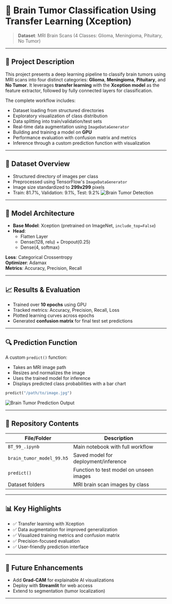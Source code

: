 
# 🧠 Brain Tumor Classification Using Transfer Learning (Xception)

> **Dataset**: MRI Brain Scans (4 Classes: Glioma, Meningioma, Pituitary, No Tumor)

---

## 📌 Project Description

This project presents a deep learning pipeline to classify brain tumors using MRI scans into four distinct categories: **Glioma**, **Meningioma**, **Pituitary**, and **No Tumor**. It leverages **transfer learning** with the **Xception model** as the feature extractor, followed by fully connected layers for classification.

The complete workflow includes:
- Dataset loading from structured directories
- Exploratory visualization of class distribution
- Data splitting into train/validation/test sets
- Real-time data augmentation using `ImageDataGenerator`
- Building and training a model on **GPU**
- Performance evaluation with confusion matrix and metrics
- Inference through a custom prediction function with visualization

---

## 🧬 Dataset Overview

- Structured directory of images per class
- Preprocessed using TensorFlow's `ImageDataGenerator`
- Image size standardized to **299x299** pixels
- Train: 81.7%, Validation: 9.1%, Test: 9.2%
![Brain Tumor Detection](https://drive.google.com/uc?export=view&id=14GwthR-hb_63h6xP3GG1TmOcKDYSlpKF)


---

## 🧠 Model Architecture

- **Base Model**: Xception (pretrained on ImageNet, `include_top=False`)
- **Head**:
  - Flatten Layer
  - Dense(128, relu) + Dropout(0.25)
  - Dense(4, softmax)

**Loss**: Categorical Crossentropy  
**Optimizer**: Adamax  
**Metrics**: Accuracy, Precision, Recall

---

## 📈 Results & Evaluation

- Trained over **10 epochs** using GPU
- Tracked metrics: Accuracy, Precision, Recall, Loss
- Plotted learning curves across epochs
- Generated **confusion matrix** for final test set predictions

---

## 🔍 Prediction Function

A custom `predict()` function:
- Takes an MRI image path
- Resizes and normalizes the image
- Uses the trained model for inference
- Displays predicted class probabilities with a bar chart

```python
predict("/path/to/image.jpg")
```
![Brain Tumor Prediction Output](https://drive.google.com/uc?export=view&id=1P6t6IkzYGnLiCHAeTGFtA8daS-HZX4ba)


---

## 📂 Repository Contents

| File/Folder | Description |
|-------------|-------------|
| `BT_99_.ipynb` | Main notebook with full workflow |
| `brain_tumor_model_99.h5` | Saved model for deployment/inference |
| `predict()` | Function to test model on unseen images |
| Dataset folders | MRI brain scan images by class |

---

## 📊 Key Highlights

- ✅ Transfer learning with Xception
- ✅ Data augmentation for improved generalization
- ✅ Visualized training metrics and confusion matrix
- ✅ Precision-focused evaluation
- ✅ User-friendly prediction interface

---

## 🚀 Future Enhancements

- Add **Grad-CAM** for explainable AI visualizations
- Deploy with **Streamlit** for web access
- Extend to segmentation (tumor localization)

---
